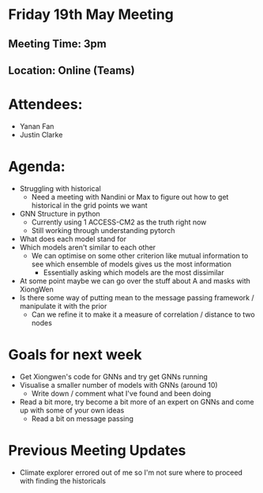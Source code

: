 # Friday 19th May Meeting

## Meeting Time: 3pm

## Location: Online (Teams)

# Attendees:

- Yanan Fan
- Justin Clarke

# Agenda:

- Struggling with historical
  - Need a meeting with Nandini or Max to figure out how to get historical in the grid points we want
- GNN Structure in python
  - Currently using 1 ACCESS-CM2 as the truth right now
  - Still working through understanding pytorch
- What does each model stand for
- Which models aren't similar to each other
  - We can optimise on some other criterion like mutual information to see which ensemble of models gives us the most information
    - Essentially asking which models are the most dissimilar
- At some point maybe we can go over the stuff about A and masks with XiongWen
- Is there some way of putting mean to the message passing framework / manipulate it with the prior
  - Can we refine it to make it a measure of correlation / distance to two nodes

# Goals for next week

- Get Xiongwen's code for GNNs and try get GNNs running
- Visualise a smaller number of models with GNNs (around 10)
  - Write down / comment what I've found and been doing
- Read a bit more, try become a bit more of an expert on GNNs and come up with some of your own ideas
  - Read a bit on message passing

# Previous Meeting Updates

- Climate explorer errored out of me so I'm not sure where to proceed with finding the historicals
